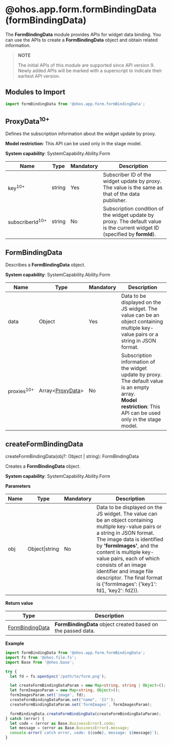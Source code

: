 # @ohos.app.form.formBindingData (formBindingData)

The **FormBindingData** module provides APIs for widget data binding. You can use the APIs to create a **FormBindingData** object and obtain related information.

> **NOTE**
>
> The initial APIs of this module are supported since API version 9. Newly added APIs will be marked with a superscript to indicate their earliest API version.

## Modules to Import

```ts
import formBindingData from '@ohos.app.form.formBindingData';
```


## ProxyData<sup>10+</sup>

Defines the subscription information about the widget update by proxy.

**Model restriction**: This API can be used only in the stage model.

**System capability**: SystemCapability.Ability.Form

| Name| Type| Mandatory| Description|
| -------- | -------- | -------- | -------- |
| key<sup>10+</sup> | string | Yes| Subscriber ID of the widget update by proxy. The value is the same as that of the data publisher.|
| subscriberId<sup>10+</sup> | string | No| Subscription condition of the widget update by proxy. The default value is the current widget ID (specified by **formId**).|


## FormBindingData

Describes a **FormBindingData** object.

**System capability**: SystemCapability.Ability.Form

| Name| Type| Mandatory| Description|
| -------- | -------- | -------- | -------- |
| data | Object | Yes| Data to be displayed on the JS widget. The value can be an object containing multiple key-value pairs or a string in JSON format.|
| proxies<sup>10+</sup> | Array<[ProxyData](#proxydata)> | No| Subscription information of the widget update by proxy. The default value is an empty array.<br>**Model restriction**: This API can be used only in the stage model.<br>|

## createFormBindingData

createFormBindingData(obj?: Object | string): FormBindingData

Creates a **FormBindingData** object.

**System capability**: SystemCapability.Ability.Form

**Parameters**

| Name| Type          | Mandatory| Description                                                        |
| ------ | -------------- | ---- | ------------------------------------------------------------ |
| obj    | Object\|string | No  | Data to be displayed on the JS widget. The value can be an object containing multiple key-value pairs or a string in JSON format. The image data is identified by **'formImages'**, and the content is multiple key-value pairs, each of which consists of an image identifier and image file descriptor. The final format is {'formImages': {'key1': fd1, 'key2': fd2}}.|


**Return value**

| Type                               | Description                                   |
| ----------------------------------- | --------------------------------------- |
| [FormBindingData](#formbindingdata) | **FormBindingData** object created based on the passed data.|


**Example**

```ts
import formBindingData from '@ohos.app.form.formBindingData';
import fs from '@ohos.file.fs';
import Base from '@ohos.base';

try {
  let fd = fs.openSync('/path/to/form.png');

  let createFormBindingDataParam = new Map<string, string | Object>();
  let formImagesParam = new Map<string, Object>();
  formImagesParam.set('image', fd);
  createFormBindingDataParam.set("name", '21°');
  createFormBindingDataParam.set('formImages', formImagesParam);

  formBindingData.createFormBindingData(createFormBindingDataParam);
} catch (error) {
  let code = (error as Base.BusinessError).code;
  let message = (error as Base.BusinessError).message;
  console.error(`catch error, code: ${code}, message: ${message}`);
}
```
